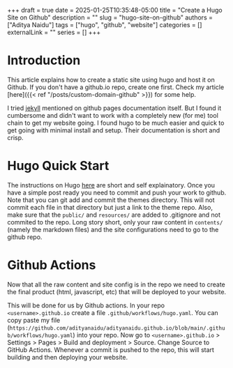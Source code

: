 +++ 
draft = true
date = 2025-01-25T10:35:48-05:00
title = "Create a Hugo Site on Github"
description = ""
slug = "hugo-site-on-github"
authors = ["Aditya Naidu"]
tags = ["hugo", "github", "website"]
categories = []
externalLink = ""
series = []
+++

# Introduction
This article explains how to create a static site using hugo and host it on Github. If you don't have a github.io repo, create one first. Check my article [here]({{< ref "/posts/custom-domain-github" >}}) for some help.

I tried [jekyll](https://docs.github.com/en/pages/setting-up-a-github-pages-site-with-jekyll/adding-content-to-your-github-pages-site-using-jekyll#about-content-in-jekyll-sites) mentioned on github pages documentation itself. But I found it cumbersome and didn't want to work with a completely new (for me) tool chain to get my website going. I found hugo to be much easier and quick to get going with minimal install and setup. Their documentation is short and crisp.

# Hugo Quick Start
The instructions on Hugo [here](https://gohugo.io/getting-started/quick-start/) are short and self explainatory. Once you have a simple post ready you need to commit and push your work to github. Note that you can git add and commit the themes directory. This will not commit each file in that directory but just a link to the theme repo. Also, make sure that the `public/` and `resources/` are added to .gitignore and not commited to the repo. Long story short, only your raw content in `contents/` (namely the markdown files) and the site configurations need to go to the github repo.

# Github Actions
Now that all the raw content and site config is in the repo we need to create the final product (html, javascript, etc) that will be deployed to your website.

This will be done for us by Github actions. In your repo `<username>.github.io` create a file `.github/workflows/hugo.yaml`. You can copy paste my file (`https://github.com/adityanaidu/adityanaidu.github.io/blob/main/.github/workflows/hugo.yaml`) into your repo. Now go to `<username>.github.io` > Settings > Pages > Build and deployment > Source. Change Source to GitHub Actions. Whenever a commit is pushed to the repo, this will start building and then deploying your website.
